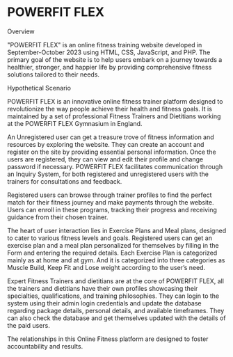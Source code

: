 # POWERFIT FLEX
Overview

"POWERFIT FLEX" is an online fitness training website developed in September-October 2023 using HTML, CSS, JavaScript, and PHP. 
The primary goal of the website is to help users embark on a journey towards a healthier, stronger, and happier life by providing comprehensive fitness solutions tailored to their needs.

Hypothetical Scenario

POWERFIT FLEX is an innovative online fitness trainer platform designed to revolutionize the way people achieve their health and fitness goals. It is maintained by a set of professional Fitness Trainers and Dietitians working at the POWERFIT FLEX Gymnasium in England.

An Unregistered user can get a treasure trove of fitness information and resources by exploring the website. They can create an account and register on the site by providing essential personal information. Once the users are registered, they can view and edit their profile and change password if necessary. POWERFIT FLEX facilitates communication through an Inquiry System, for both registered and unregistered users with the trainers for consultations and feedback.

Registered users can browse through trainer profiles to find the perfect match for their fitness journey and make payments through the website. Users can enroll in these programs, tracking their progress and receiving guidance from their chosen trainer.

The heart of user interaction lies in Exercise Plans and Meal plans, designed to cater to various fitness levels and goals. Registered users can get an exercise plan and a meal plan personalized for themselves by filling in the Form and entering the required details. Each Exercise Plan is categorized mainly as at home and at gym. And it is categorized into three categories as Muscle Build, Keep Fit and Lose weight according to the user’s need.

Expert Fitness Trainers and dietitians are at the core of POWERFIT FLEX, all the trainers and dietitians have their own profiles showcasing their specialties, qualifications, and training philosophies. They can login to the system using their admin login credentials and update the database regarding package details, personal details, and available timeframes. They can also check the database and get themselves updated with the details of the paid users.

The relationships in this Online Fitness platform are designed to foster accountability and results.
